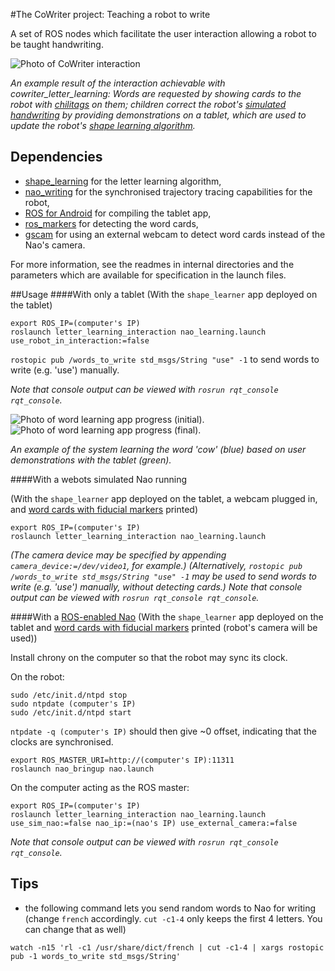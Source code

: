 #The CoWriter project: Teaching a robot to write

A set of ROS nodes which facilitate the user interaction allowing a robot to be taught handwriting.

![Photo of CoWriter interaction](https://github.com/chili-epfl/cowriter_letter_learning/raw/master/doc/cowriter_demo.jpg)

*An example result of the interaction achievable with cowriter_letter_learning: Words are requested by showing cards to the robot with [chilitags](https://github.com/chili-epfl/chilitags) on them; children correct the robot's [simulated handwriting](https://github.com/chili-epfl/nao_writing) by providing demonstrations on a tablet, which are used to update the robot's [shape learning algorithm](https://github.com/chili-epfl/shape_learning).*


Dependencies
------------
- [shape_learning](https://github.com/chili-epfl/shape_learning) for the letter learning algorithm,
- [nao_writing](https://github.com/chili-epfl/nao_writing) for the synchronised trajectory tracing capabilities for the robot,
- [ROS for Android](https://github.com/rosjava/rosjava_core) for compiling the tablet app,
- [ros_markers](https://github.com/chili-epfl/ros_markers) for detecting the word cards,
- [gscam](https://github.com/ros-drivers/gscam) for using an external webcam to detect word cards instead of the Nao's camera.

For more information, see the readmes in internal directories and the parameters which are available for specification in the launch files.


##Usage
####With only a tablet
(With the `shape_learner` app deployed on the tablet)

```
export ROS_IP=(computer's IP)
roslaunch letter_learning_interaction nao_learning.launch use_robot_in_interaction:=false
```

`rostopic pub /words_to_write std_msgs/String "use" -1` to send words to write (e.g. 'use') manually.

*Note that console output can be viewed with `rosrun rqt_console rqt_console`.*

![Photo of word learning app progress (initial).](https://github.com/chili-epfl/cowriter_letter_learning/raw/master/doc/cow_initial.png)&nbsp;&nbsp;&nbsp;&nbsp;&nbsp;&nbsp;![Photo of word learning app progress (final).](https://github.com/chili-epfl/cowriter_letter_learning/raw/master/doc/cow_final.png)

*An example of the system learning the word 'cow' (blue) based on user demonstrations with the tablet (green).*

####With a webots simulated Nao running

(With the `shape_learner` app deployed on the tablet, a webcam plugged in, and [word cards with fiducial markers](https://github.com/chili-epfl/cowriter_letter_learning/raw/master/res/tags5-9_wordgame_robotWriting.pdf) printed)

```
export ROS_IP=(computer's IP)
roslaunch letter_learning_interaction nao_learning.launch
```

*(The camera device may be specified by appending `camera_device:=/dev/video1`, for example.)*
*(Alternatively, `rostopic pub /words_to_write std_msgs/String "use" -1` may be used to send words to write (e.g. 'use') manually, without detecting cards.)*
*Note that console output can be viewed with `rosrun rqt_console rqt_console`.*

####With a [ROS-enabled Nao](https://github.com/ros-nao/nao_robot)
(With the `shape_learner` app deployed on the tablet and [word cards with fiducial markers](https://github.com/chili-epfl/cowriter_letter_learning/raw/master/res/tags5-9_wordgame_robotWriting.pdf) printed (robot's camera will be used))

Install chrony on the computer so that the robot may sync its clock.

On the robot:

```
sudo /etc/init.d/ntpd stop
sudo ntpdate (computer's IP)
sudo /etc/init.d/ntpd start
```

`ntpdate -q (computer's IP)` should then give ~0 offset, indicating that the clocks are synchronised.

```
export ROS_MASTER_URI=http://(computer's IP):11311
roslaunch nao_bringup nao.launch
```

On the computer acting as the ROS master:

```
export ROS_IP=(computer's IP)
roslaunch letter_learning_interaction nao_learning.launch use_sim_nao:=false nao_ip:=(nao's IP) use_external_camera:=false
```

*Note that console output can be viewed with `rosrun rqt_console rqt_console`.*

Tips
----

- the following command lets you send random words to Nao for writing (change
  `french` accordingly. `cut -c1-4` only keeps the first 4 letters. You can
  change that as well)

```
watch -n15 'rl -c1 /usr/share/dict/french | cut -c1-4 | xargs rostopic pub -1 words_to_write std_msgs/String'
```
